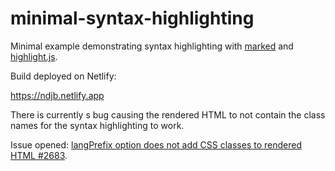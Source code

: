 # minimal-syntax-highlighting

Minimal example demonstrating syntax highlighting with [marked](https://github.com/markedjs/marked) and [highlight.js](https://github.com/highlightjs/highlight.js).

Build deployed on Netlify:

https://ndjb.netlify.app

There is currently s bug causing the rendered HTML to not contain the class names for the syntax highlighting to work. 

Issue opened: [langPrefix option does not add CSS classes to rendered HTML #2683](https://github.com/markedjs/marked/issues/2683).
